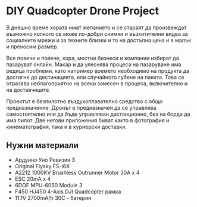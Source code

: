# DIY Quadcopter Drone Project

  В днешно време хората имат желанието и се стараят да произвеждат възможно колкото се може по-добри снимки и възхитителни видеа за социалните мрежи и за техните близки и то на достъпна цена и в малък и преносим размер. 
  
  Все повече и повече, хора, местни бизнеси и компании избират да пазаруват онлайн. Макар и да улеснява процеса на пазаруване има редица проблеми, като например времето необходимо на продукта да достигне до дестинацията, или случайното губене на пакета. Това се отразява неблагоприятно на всеки замесен в процеса, включително и на доставчиците.
  
  Проектът е безпилотно въздухоплавателно средство с общо предназначение. Дронът е предназначен да се управлява самостоятелно или да бъде управляван дистанционно, без на борда да има пилот.  Две негови приложения биват както в фотография и кинематография, така и в куриерски доставки.

## Нужни материали

* Ардуино Уно Ревизия 3
* Original Flysky FS-i6X
* A2212 1000KV Brushless Outrunner Motor 30A x 4
* ESC 20mA x 4
* 6DOF MPU-6050 Module 3
* F450 HJ450 4-Axis DJI Quadcopter рамка
* 11.1V 2700mA/h 30C - батерия
